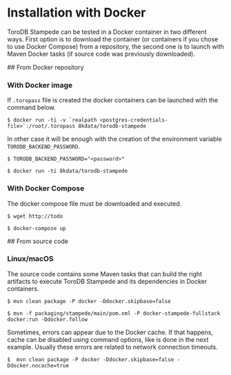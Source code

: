 <h1>Installation with Docker</h1>
ToroDB Stampede can be tested in a Docker container in two different ways. First option is to download the container (or containers if you chose to use Docker Compose) from a repository, the second one is to launch with Maven Docker tasks (if source code was previously downloaded).

## From Docker repository

### With Docker image

If `.toropass` file is created the docker containers can be launched with the command below.

```no-highlight
$ docker run -ti -v `realpath <postgres-credentials-file>`:/root/.toropass 8kdata/torodb-stampede
```

In other case it will be enough with the creation of the environment variable `TORODB_BACKEND_PASSWORD`.

```no-highlight
$ TORODB_BACKEND_PASSWORD="<password>"

$ docker run -ti 8kdata/torodb-stampede
```

### With Docker Compose

The docker compose file must be downloaded and executed.

```
$ wget http://todo

$ docker-compose up
```

## From source code

### Linux/macOS

The source code contains some Maven tasks that can build the right artifacts to execute ToroDB Stampede and its dependencies in Docker containers.

```no-highlight
$ mvn clean package -P docker -Ddocker.skipbase=false

$ mvn -f packaging/stampede/main/pom.xml -P docker-stampede-fullstack docker:run -Ddocker.follow
```

Sometimes, errors can appear due to the Docker cache. If that happens, cache can be disabled using command options, like is done in the next example. Usually these errors are related to network connection timeouts.

```
$  mvn clean package -P docker -Ddocker.skipbase=false -Ddocker.nocache=true
```
